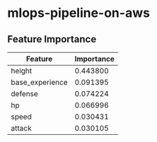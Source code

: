 # mlops-pipeline-on-aws

## Feature Importance
| Feature          | Importance |
| ---------------- | ---------- |
| height           | 0.443800   |
| base_experience  | 0.091395   |
| defense          | 0.074224   |
| hp               | 0.066996   |
| speed            | 0.030431   |
| attack           | 0.030105   |
